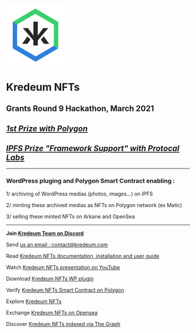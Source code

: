 <img src="klogo.png" alt="drawing" width="160"/>

# Kredeum NFTs 

## Grants Round 9 Hackathon, March 2021 

## _[1st Prize with Polygon](https://twitter.com/0xPolygon/status/1382268280933535748)_

## _[IPFS Prize "Framework Support" with Protocal Labs](https://gitcoin.co/issue/protocol/grants/6/100025063)_

<hr />

### WordPress pluging and Polygon Smart Contract enabling :

1/ archiving of WordPress medias (photos, images...) on IPFS

2/ minting these archived medias as NFTs on Polygon network (ex Matic)

3/ selling these minted NFTs on Arkane and OpenSea

<hr />

**Join [Kredeum Team on Discord](https://discord.gg/6MbErhxs)**

Send [us an email : contact@kredeum.com](mailto:contact@kredeum.com)

Read [Kredeum NFTs documentation, installation and user guide](https://docs.kredeum.tech/)

Watch [Kredeum NFTs presentation on YouTube](https://www.youtube.com/watch?v=PWYbeLTXTKE)

Download [Kredeum NFTs WP plugin](https://github.com/Kredeum/gr9/releases/download/v0.2.13/KredeumNFTs_v0.2.13.zip)

Verify [Kredeum NFTs Smart Contract on Polygon](https://explorer-mainnet.maticvigil.com/address/0xF6d53C7e96696391Bb8e73bE75629B37439938AF/transactions)

Explore [Kredeum NFTs](https://kre.kredeum.tech)

Exchange [Kredeum NFTs on Opensea](https://opensea.io/collection/kredeum-nfts)

Discover [Kredeum NFTs indexed via The Graph](https://thegraph.com/explorer/subgraph/zapaz/kredeum-nft)
